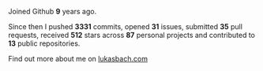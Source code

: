 Joined Github **9** years ago.

Since then I pushed **3331** commits, opened **31** issues, submitted **35** pull requests, received **512** stars across **87** personal projects and contributed to **13** public repositories.

Find out more about me on [lukasbach.com](https://lukasbach.com)
